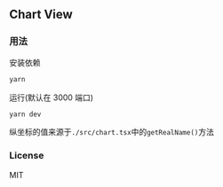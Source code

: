 ## Chart View

### 用法

安装依赖

```bash
yarn
```

运行(默认在 3000 端口)

```bash
yarn dev
```

纵坐标的值来源于`./src/chart.tsx`中的`getRealName()`方法

### License

MIT
